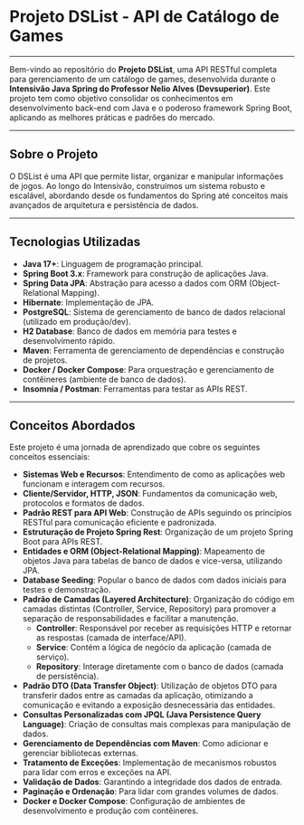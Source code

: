 # Projeto DSList - API de Catálogo de Games

---

Bem-vindo ao repositório do **Projeto DSList**, uma API RESTful completa para gerenciamento de um catálogo de games, desenvolvida durante o **Intensivão Java Spring do Professor Nelio Alves (Devsuperior)**. Este projeto tem como objetivo consolidar os conhecimentos em desenvolvimento back-end com Java e o poderoso framework Spring Boot, aplicando as melhores práticas e padrões do mercado.

---

## Sobre o Projeto

O DSList é uma API que permite listar, organizar e manipular informações de jogos. Ao longo do Intensivão, construímos um sistema robusto e escalável, abordando desde os fundamentos do Spring até conceitos mais avançados de arquitetura e persistência de dados.

---

## Tecnologias Utilizadas

* **Java 17+**: Linguagem de programação principal.
* **Spring Boot 3.x**: Framework para construção de aplicações Java.
* **Spring Data JPA**: Abstração para acesso a dados com ORM (Object-Relational Mapping).
* **Hibernate**: Implementação de JPA.
* **PostgreSQL**: Sistema de gerenciamento de banco de dados relacional (utilizado em produção/dev).
* **H2 Database**: Banco de dados em memória para testes e desenvolvimento rápido.
* **Maven**: Ferramenta de gerenciamento de dependências e construção de projetos.
* **Docker / Docker Compose**: Para orquestração e gerenciamento de contêineres (ambiente de banco de dados).
* **Insomnia / Postman**: Ferramentas para testar as APIs REST.

---

## Conceitos Abordados

Este projeto é uma jornada de aprendizado que cobre os seguintes conceitos essenciais:

* **Sistemas Web e Recursos**: Entendimento de como as aplicações web funcionam e interagem com recursos.
* **Cliente/Servidor, HTTP, JSON**: Fundamentos da comunicação web, protocolos e formatos de dados.
* **Padrão REST para API Web**: Construção de APIs seguindo os princípios RESTful para comunicação eficiente e padronizada.
* **Estruturação de Projeto Spring Rest**: Organização de um projeto Spring Boot para APIs REST.
* **Entidades e ORM (Object-Relational Mapping)**: Mapeamento de objetos Java para tabelas de banco de dados e vice-versa, utilizando JPA.
* **Database Seeding**: Popular o banco de dados com dados iniciais para testes e demonstração.
* **Padrão de Camadas (Layered Architecture)**: Organização do código em camadas distintas (Controller, Service, Repository) para promover a separação de responsabilidades e facilitar a manutenção.
    * **Controller**: Responsável por receber as requisições HTTP e retornar as respostas (camada de interface/API).
    * **Service**: Contém a lógica de negócio da aplicação (camada de serviço).
    * **Repository**: Interage diretamente com o banco de dados (camada de persistência).
* **Padrão DTO (Data Transfer Object)**: Utilização de objetos DTO para transferir dados entre as camadas da aplicação, otimizando a comunicação e evitando a exposição desnecessária das entidades.
* **Consultas Personalizadas com JPQL (Java Persistence Query Language)**: Criação de consultas mais complexas para manipulação de dados.
* **Gerenciamento de Dependências com Maven**: Como adicionar e gerenciar bibliotecas externas.
* **Tratamento de Exceções**: Implementação de mecanismos robustos para lidar com erros e exceções na API.
* **Validação de Dados**: Garantindo a integridade dos dados de entrada.
* **Paginação e Ordenação**: Para lidar com grandes volumes de dados.
* **Docker e Docker Compose**: Configuração de ambientes de desenvolvimento e produção com contêineres.
